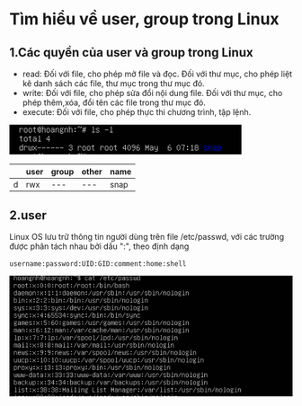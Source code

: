 # Tìm hiểu về user, group trong Linux

## 1.Các quyền của user và group trong Linux

- read: Đối với file, cho phép mở file và đọc. Đối với thư mục, cho phép liệt kê danh sách các file, thư mục trong thư mục đó.
- write: Đối với file, cho phép sửa đổi nội dung file. Đối với thư mục, cho phép thêm,xóa, đổi tên các file trong thư mục đó.
- execute: Đối với file, cho phép thực thi chương trình, tập lệnh. 

![image1](/HoangNH/Linux/1.Linux/image/ls.png)

| |  user | group | other |name|
|:------|:----|:------|:-----|:---|
|d|rwx|---|---|snap|

## 2.user

Linux OS lưu trữ thông tin người dùng trên file /etc/passwd, với các trường được phân tách nhau bởi dấu ":", theo định dạng

```
username:password:UID:GID:comment:home:shell
```

![image2](/HoangNH/Linux/1.Linux/image/user1.png)

